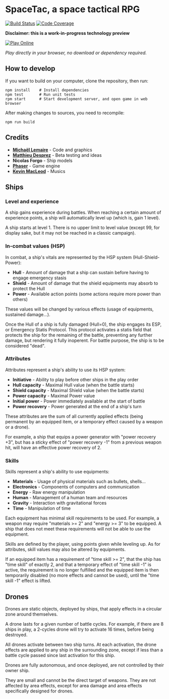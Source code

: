 # SpaceTac, a space tactical RPG

[![Build Status](https://travis-ci.org/thunderk/spacetac.svg?branch=master)](https://travis-ci.org/thunderk/spacetac)
[![Code Coverage](https://codecov.io/gh/thunderk/spacetac/branch/master/graph/badge.svg)](https://codecov.io/gh/thunderk/spacetac)

**Disclaimer: this is a work-in-progress technology preview**

[![Play Online](https://thunderk.net/spacetac/play.svg)](https://thunderk.net/spacetac/)

*Play directly in your browser, no download or dependency required.*

## How to develop

If you want to build on your computer, clone the repository, then run:

    npm install    # Install dependencies
    npm test       # Run unit tests
    rpm start      # Start development server, and open game in web browser

After making changes to sources, you need to recompile:

    npm run build

## Credits

* **[Michaël Lemaire](https://thunderk.net/)** - Code and graphics
* **[Matthieu Desprez](https://github.com/edistra)** - Beta testing and ideas
* **Nicolas Forgo** - Ship models
* **[Phaser](http://phaser.io)** - Game engine
* **[Kevin MacLeod](http://www.incompetech.com/)** - Musics

## Ships

### Level and experience

A ship gains experience during battles. When reaching a certain amount of experience points,
a ship will automatically level up (which is, gain 1 level).

A ship starts at level 1. There is no upper limit to level value (except 99, for display sake,
but it may not be reached in a classic campaign).

### In-combat values (HSP)

In combat, a ship's vitals are represented by the HSP system (Hull-Shield-Power):

* **Hull** - Amount of damage that a ship can sustain before having to engage emergency stasis
* **Shield** - Amount of damage that the shield equipments may absorb to protect the Hull
* **Power** - Available action points (some actions require more power than others)

These values will be changed by various effects (usage of equipments, sustained damage...).

Once the Hull of a ship is fully damaged (Hull=0), the ship engages its ESP, or Emergency
Statis Protocol. This protocol activates a statis field that protects the ship for the
remaining of the battle, preventing any further damage, but rendering it fully inoperent.
For battle purpose, the ship is to be considered "dead".

### Attributes

Attributes represent a ship's ability to use its HSP system:

* **Initiative** - Ability to play before other ships in the play order
* **Hull capacity** - Maximal Hull value (when the battle starts)
* **Shield capacity** - Maximal Shield value (when the battle starts)
* **Power capacity** - Maximal Power value
* **Initial power** - Power immediately available at the start of battle
* **Power recovery** - Power generated at the end of a ship's turn

These attributes are the sum of all currently applied effects (being permanent by an equipped item,
or a temporary effect caused by a weapon or a drone).

For example, a ship that equips a power generator with "power recovery +3", but has a sticky effect
of "power recovery -1" from a previous weapon hit, will have an effective power recovery of 2.

### Skills

Skills represent a ship's ability to use equipments:

* **Materials** - Usage of physical materials such as bullets, shells...
* **Electronics** - Components of computers and communication
* **Energy** - Raw energy manipulation
* **Human** - Management of a human team and resources
* **Gravity** - Interaction with gravitational forces
* **Time** - Manipulation of time

Each equipment has minimal skill requirements to be used. For example, a weapon may require "materials >= 2"
and "energy >= 3" to be equipped. A ship that does not meet these requirements will not be able to use 
the equipment.

Skills are defined by the player, using points given while leveling up.
As for attributes, skill values may also be altered by equipments.

If an equipped item has a requirement of "time skill >= 2", that the ship has "time skill" of exactly 2, and 
that a temporary effect of "time skill -1" is active, the requirement is no longer fulfilled and the equipped 
item is then temporarily disabled (no more effects and cannot be used), until the "time skill -1" effect is lifted.

## Drones

Drones are static objects, deployed by ships, that apply effects in a circular zone around themselves.

A drone lasts for a given number of battle cycles. For example, if there are 8 ships in play, a 2-cycles
drone will try to activate 16 times, before being destroyed.

All drones activate between two ship turns. At each activation, the drone effects are applied to any ship
in the surrounding zone, except if less than a battle cycle passed since last activation for this ship.

Drones are fully autonomous, and once deployed, are not controlled by their owner ship.

They are small and cannot be the direct target of weapons. They are not affected by area effects,
except for area damage and area effects specifically designed for drones.
